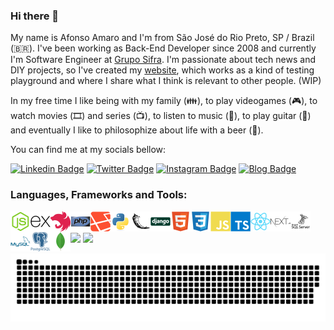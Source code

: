 ### Hi there 👋

My name is Afonso Amaro and I'm from São José do Rio Preto, SP / Brazil (🇧🇷). I've been working as Back-End Developer since 2008 and currently I'm Software Engineer at [Grupo Sifra](https://gruposifra.com.br). I'm passionate about tech news and DIY projects, so I've created my [website](https://afonsoamaro.dev), which works as a kind of testing playground and where I share what I think is relevant to other people. (WIP)

In my free time I like being with my family (👪), to play videogames (🎮), to watch movies (🎞️) and series (📺), to listen to music (🎵), to play guitar (🎸) and eventually I like to philosophize about life with a beer (🍺).

You can find me at my socials bellow:

[![Linkedin Badge](https://img.shields.io/badge/-LinkedIn-blue?style=flat&logo=Linkedin&logoColor=white&link=https://www.linkedin.com/in/afonso.amaro)](https://www.linkedin.com/in/afonso.amaro)
[![Twitter Badge](https://img.shields.io/badge/-Twitter-1ca0f1?style=flat&labelColor=1ca0f1&logo=twitter&logoColor=white&link=https://twitter.com/AfonsoAmaroDev)](https://twitter.com/AfonsoAmaroDev)
[![Instagram Badge](https://img.shields.io/badge/-Instagram-E1306C?style=flat&labelColor=E1306C&logo=instagram&logoColor=white&link=https://instagram.com/AfonsoAmaroDev)](https://instagram.com/AfonsoAmaroDev)
[![Blog Badge](https://img.shields.io/badge/Blog-afonsoamaro.dev-black)](https://afonsoamaro.dev/blog)


### Languages, Frameworks and Tools:

[<img align="left" alt="Node.js" width="32px" height="32" src="https://raw.githubusercontent.com/devicons/devicon/master/icons/nodejs/nodejs-plain.svg" />](https://nodejs.org)
[<img align="left" alt="Express" width="32px" height="32" src="https://raw.githubusercontent.com/devicons/devicon/master/icons/express/express-original.svg" />](https://expressjs.com/)
[<img align="left" alt="NestJS" width="32px" height="32" src="https://raw.githubusercontent.com/devicons/devicon/master/icons/nestjs/nestjs-plain.svg" />](https://nestjs.com//)

[<img align="left" alt="PHP" width="32px" height="32" src="https://raw.githubusercontent.com/devicons/devicon/master/icons/php/php-original.svg" />](https://www.php.net/)
[<img align="left" alt="Laravel" width="32px" height="32" src="https://raw.githubusercontent.com/devicons/devicon/master/icons/laravel/laravel-plain.svg" />](https://laravel.com/)

[<img align="left" alt="Python" width="32px" height="32" src="https://raw.githubusercontent.com/devicons/devicon/master/icons/python/python-original.svg" />](https://www.python.org/)
[<img align="left" alt="Flask" width="32px" height="32" src="https://raw.githubusercontent.com/devicons/devicon/master/icons/flask/flask-original.svg" />](https://palletsprojects.com/p/flask/)
[<img align="left" alt="Django" width="32px" height="32" src="https://raw.githubusercontent.com/devicons/devicon/master/icons/django/django-original.svg" />](https://www.djangoproject.com/)

[<img align="left" alt="HTML5" width="32px" height="32" src="https://raw.githubusercontent.com/devicons/devicon/master/icons/html5/html5-original.svg" />](https://developer.mozilla.org/en-US/docs/Web/Guide/HTML/HTML5)
[<img align="left" alt="CSS3" width="32px" height="32"  src="https://raw.githubusercontent.com/devicons/devicon/master/icons/css3/css3-original.svg" />](https://developer.mozilla.org/en-US/docs/Archive/CSS3)
[<img align="left" alt="JavaScript" width="32px" height="32" src="https://raw.githubusercontent.com/devicons/devicon/master/icons/javascript/javascript-plain.svg" />](https://developer.mozilla.org/en-US/docs/Web/JavaScript)

[<img align="left" alt="TypeScript" width="32px" height="32" src="https://raw.githubusercontent.com/devicons/devicon/master/icons/typescript/typescript-plain.svg" />](https://www.typescriptlang.org/)
[<img align="left" alt="React" width="32px" height="32" src="https://raw.githubusercontent.com/devicons/devicon/master/icons/react/react-original.svg" />](https://reactjs.org/)
[<img align="left" alt="Next.JS" width="32px" height="32" src="https://raw.githubusercontent.com/devicons/devicon/master/icons/nextjs/nextjs-original-wordmark.svg" />](https://nextjs.org/)

[<img align="left" alt="MS SQLServer" width="32px" height="32" src="https://raw.githubusercontent.com/devicons/devicon/master/icons/microsoftsqlserver/microsoftsqlserver-plain-wordmark.svg" />](https://www.microsoft.com/pt-br/sql-server/)
[<img align="left" alt="MySQL" width="32px" height="32" src="https://raw.githubusercontent.com/devicons/devicon/master/icons/mysql/mysql-plain-wordmark.svg" />](https://www.mysql.com/)
[<img align="left" alt="PostgreSQL" width="32px" height="32" src="https://raw.githubusercontent.com/devicons/devicon/master/icons/postgresql/postgresql-plain-wordmark.svg" />](https://www.postgresql.org/)
[<img align="left" alt="MongoDB" width="32px" height="32" src="https://raw.githubusercontent.com/devicons/devicon/master/icons/mongodb/mongodb-original.svg" />](https://www.mongodb.com/)

<br />
<br />

<div>
  <img height="135em" src="https://github-readme-stats.vercel.app/api?username=doominating&count_private=true&show_icons=true&hide=issues&theme=dracula" />
  <img height="135em" src="https://github-readme-stats.vercel.app/api/top-langs/?username=doominating&layout=compact&theme=dracula" />
</div>

  ![Snake animation](https://github.com/doominating/doominating/blob/output/github-contribution-grid-snake.svg)
